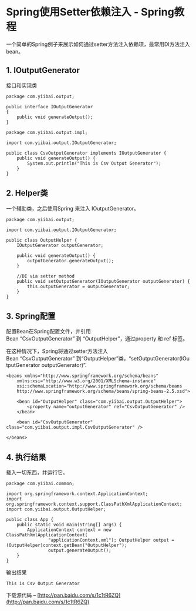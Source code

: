 # Spring使用Setter依赖注入 - Spring教程

一个简单的Spring例子来展示如何通过setter方法注入依赖项，最常用DI方法注入bean。

## 1\. IOutputGenerator

接口和实现类

```
package com.yiibai.output;

public interface IOutputGenerator
{
    public void generateOutput();
}
```

```
package com.yiibai.output.impl;

import com.yiibai.output.IOutputGenerator;

public class CsvOutputGenerator implements IOutputGenerator {
    public void generateOutput() {
        System.out.println("This is Csv Output Generator");
    }
}
```

## 2\. Helper类

一个辅助类，之后使用Spring 来注入 IOutputGenerator。

```
package com.yiibai.output;

import com.yiibai.output.IOutputGenerator;

public class OutputHelper {
    IOutputGenerator outputGenerator;

    public void generateOutput() {
        outputGenerator.generateOutput();
    }

    //DI via setter method
    public void setOutputGenerator(IOutputGenerator outputGenerator) {
        this.outputGenerator = outputGenerator;
    }
}
```

## 3\. Spring配置

配置Bean在Spring配置文件，并引用Bean “CsvOutputGenerator” 到 “OutputHelper”，通过property 和 ref 标签。

在这种情况下，Spring将通过setter方法注入Bean “CsvOutputGenerator” 到“OutputHelper”类，“setOutputGenerator(IOutputGenerator outputGenerator)”.

```
<beans xmlns="http://www.springframework.org/schema/beans"
    xmlns:xsi="http://www.w3.org/2001/XMLSchema-instance"
    xsi:schemaLocation="http://www.springframework.org/schema/beans
    http://www.springframework.org/schema/beans/spring-beans-2.5.xsd">

    <bean id="OutputHelper" class="com.yiibai.output.OutputHelper">
        <property name="outputGenerator" ref="CsvOutputGenerator" />
    </bean>

    <bean id="CsvOutputGenerator" class="com.yiibai.output.impl.CsvOutputGenerator" />

</beans>
```

## 4\. 执行结果

载入一切东西，并运行它。

```
package com.yiibai.common;

import org.springframework.context.ApplicationContext;
import org.springframework.context.support.ClassPathXmlApplicationContext;
import com.yiibai.output.OutputHelper;

public class App {
    public static void main(String[] args) {
        ApplicationContext context = new ClassPathXmlApplicationContext(
                "applicationContext.xml"); OutputHelper output = (OutputHelper)context.getBean("OutputHelper");
                output.generateOutput();
    }
}
```

输出结果

```
This is Csv Output Generator
```

下载源代码 – [http://pan.baidu.com/s/1c1tR6ZQ](http://pan.baidu.com/s/1c1tR6ZQ)

